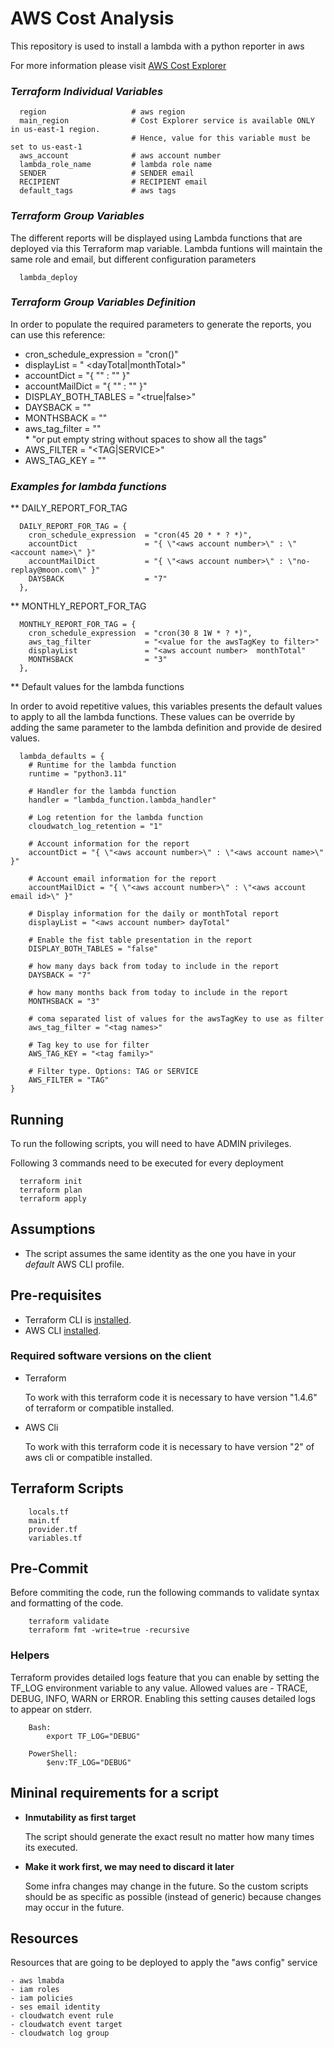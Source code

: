 # AWS Cost Analysis

This repository is used to install a lambda with a python reporter in aws

For more information please visit [AWS Cost Explorer](https://aws.amazon.com/es/aws-cost-management/aws-cost-explorer/)

### *Terraform Individual Variables*

```
  region                   # aws region
  main_region              # Cost Explorer service is available ONLY in us-east-1 region. 
                           # Hence, value for this variable must be set to us-east-1
  aws_account              # aws account number
  lambda_role_name         # lambda role name
  SENDER                   # SENDER email    
  RECIPIENT                # RECIPIENT email
  default_tags             # aws tags
```

### *Terraform Group Variables*

The different reports will be displayed using Lambda functions that are deployed via this Terraform map variable. Lambda funtions will  maintain the same role and email, but different configuration parameters

```
  lambda_deploy
```

### *Terraform Group Variables Definition*

In order to populate the required parameters to generate the reports, you can use this reference:

  * cron_schedule_expression  = "cron(<Minutes Hours Day-of-month Month Day-of-week Year>)"
  * displayList               = "<aws account number> <dayTotal|monthTotal>"
  * accountDict               = "{ \"<aws account number>\" : \"<account name>\" }"
  * accountMailDict           = "{ \"<aws account number>\" : \"<report receiving email address>\" }"
  * DISPLAY_BOTH_TABLES       = "<true|false>"
  * DAYSBACK                  = "<how many days back from today to include in the report>"
  * MONTHSBACK                = "<how many months back from today to include in the report>"
  * aws_tag_filter            = "<coma separated list of values for the awsTagKey to be used as filters>"                                   
                              * "or put empty string without spaces to show all the tags"
  * AWS_FILTER                = "<TAG|SERVICE>"
  * AWS_TAG_KEY               = "<resource TAG key to use for the filter>"
              
### *Examples for lambda functions*

** DAILY_REPORT_FOR_TAG
```
  DAILY_REPORT_FOR_TAG = {
    cron_schedule_expression  = "cron(45 20 * * ? *)",                   
    accountDict               = "{ \"<aws account number>\" : \"<account name>\" }"
    accountMailDict           = "{ \"<aws account number>\" : \"no-replay@moon.com\" }"                                    
    DAYSBACK                  = "7"                                    
  },
```

** MONTHLY_REPORT_FOR_TAG
```
  MONTHLY_REPORT_FOR_TAG = {
    cron_schedule_expression  = "cron(30 8 1W * ? *)",                   
    aws_tag_filter            = "<value for the awsTagKey to filter>"
    displayList               = "<aws account number>  monthTotal"                                
    MONTHSBACK                = "3"                                     
  },
``` 

** Default values for the lambda functions

  In order to avoid repetitive values, this variables presents the default values to apply to all the lambda functions. These values can be override by adding the same parameter to the lambda definition and provide de desired values.

```
  lambda_defaults = {
    # Runtime for the lambda function
    runtime = "python3.11"

    # Handler for the lambda function
    handler = "lambda_function.lambda_handler"
    
    # Log retention for the lambda function
    cloudwatch_log_retention = "1"
    
    # Account information for the report
    accountDict = "{ \"<aws account number>\" : \"<aws account name>\" }"
    
    # Account email information for the report
    accountMailDict = "{ \"<aws account number>\" : \"<aws account email id>\" }"
    
    # Display information for the daily or monthTotal report
    displayList = "<aws account number> dayTotal"
    
    # Enable the fist table presentation in the report
    DISPLAY_BOTH_TABLES = "false"
    
    # how many days back from today to include in the report
    DAYSBACK = "7"
    
    # how many months back from today to include in the report
    MONTHSBACK = "3"
    
    # coma separated list of values for the awsTagKey to use as filter 
    aws_tag_filter = "<tag names>"
    
    # Tag key to use for filter
    AWS_TAG_KEY = "<tag family>"
    
    # Filter type. Options: TAG or SERVICE
    AWS_FILTER = "TAG" 
}
```
## Running

To run the following scripts, you will need to have ADMIN privileges.

  Following 3 commands need to be executed for every deployment
``` 
  terraform init  
  terraform plan  
  terraform apply  
``` 

## Assumptions

- The script assumes the same identity as the one you have in your _default_ AWS CLI profile.

## Pre-requisites

- Terraform CLI is [installed](https://learn.hashicorp.com/tutorials/terraform/install-cli).
- AWS CLI [installed](https://docs.aws.amazon.com/cli/latest/userguide/getting-started-install.html).

### Required software versions on the client

  - Terraform  
  
    To work with this terraform code it is necessary to have version "1.4.6" of terraform or compatible installed.

  - AWS Cli 
    
    To work with this terraform code it is necessary to have version "2" of aws cli or compatible installed.

## Terraform Scripts
``` 
    locals.tf
    main.tf
    provider.tf
    variables.tf
```

## Pre-Commit

Before commiting the code, run the following commands to validate syntax and formatting of the code.
```
    terraform validate
    terraform fmt -write=true -recursive
```

### Helpers

Terraform provides detailed logs feature that you can enable by setting the TF_LOG environment variable to any value. Allowed values are - TRACE, DEBUG, INFO, WARN or ERROR. Enabling this setting causes detailed logs to appear on stderr.
```
    Bash: 
        export TF_LOG="DEBUG"

    PowerShell: 
        $env:TF_LOG="DEBUG"
```

## Mininal requirements for a script

- **Inmutability as first target**
  
    The script should generate the exact result no matter how many times its executed.

- **Make it work first, we may need to discard it later**

    Some infra changes may change in the future. So the custom scripts should be as specific as possible (instead of generic) because changes may occur in the future.

## Resources

Resources that are going to be deployed to apply the "aws config" service

```
- aws lmabda
- iam roles
- iam policies 
- ses email identity
- cloudwatch event rule
- cloudwatch event target
- cloudwatch log group
```
